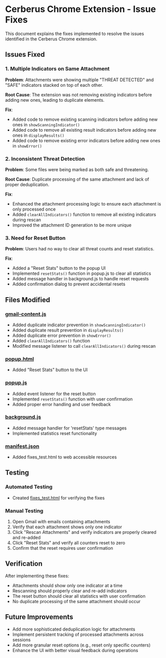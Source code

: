 # Cerberus Chrome Extension - Issue Fixes

This document explains the fixes implemented to resolve the issues identified in the Cerberus Chrome extension.

## Issues Fixed

### 1. Multiple Indicators on Same Attachment
**Problem**: Attachments were showing multiple "THREAT DETECTED" and "SAFE" indicators stacked on top of each other.

**Root Cause**: The extension was not removing existing indicators before adding new ones, leading to duplicate elements.

**Fix**: 
- Added code to remove existing scanning indicators before adding new ones in `showScanningIndicator()`
- Added code to remove all existing result indicators before adding new ones in `displayResults()`
- Added code to remove existing error indicators before adding new ones in `showError()`

### 2. Inconsistent Threat Detection
**Problem**: Some files were being marked as both safe and threatening.

**Root Cause**: Duplicate processing of the same attachment and lack of proper deduplication.

**Fix**:
- Enhanced the attachment processing logic to ensure each attachment is only processed once
- Added `clearAllIndicators()` function to remove all existing indicators during rescan
- Improved the attachment ID generation to be more unique

### 3. Need for Reset Button
**Problem**: Users had no way to clear all threat counts and reset statistics.

**Fix**:
- Added a "Reset Stats" button to the popup UI
- Implemented `resetStats()` function in popup.js to clear all statistics
- Added message handler in background.js to handle reset requests
- Added confirmation dialog to prevent accidental resets

## Files Modified

### [gmail-content.js](file:///c%3A/Users/TIWAR/Downloads/Cerberus-ai-cybershield-main/Cerberus-ai-cybershield-main/chrome_extension/gmail-content.js)
- Added duplicate indicator prevention in `showScanningIndicator()`
- Added duplicate result prevention in `displayResults()`
- Added duplicate error prevention in `showError()`
- Added `clearAllIndicators()` function
- Modified message listener to call `clearAllIndicators()` during rescan

### [popup.html](file:///c%3A/Users/TIWAR/Downloads/Cerberus-ai-cybershield-main/Cerberus-ai-cybershield-main/chrome_extension/popup.html)
- Added "Reset Stats" button to the UI

### [popup.js](file:///c%3A/Users/TIWAR/Downloads/Cerberus-ai-cybershield-main/Cerberus-ai-cybershield-main/chrome_extension/popup.js)
- Added event listener for the reset button
- Implemented `resetStats()` function with user confirmation
- Added proper error handling and user feedback

### [background.js](file:///c%3A/Users/TIWAR/Downloads/Cerberus-ai-cybershield-main/Cerberus-ai-cybershield-main/chrome_extension/background.js)
- Added message handler for 'resetStats' type messages
- Implemented statistics reset functionality

### [manifest.json](file:///c%3A/Users/TIWAR/Downloads/Cerberus-ai-cybershield-main/Cerberus-ai-cybershield-main/chrome_extension/manifest.json)
- Added fixes_test.html to web accessible resources

## Testing

### Automated Testing
- Created [fixes_test.html](file:///c%3A/Users/TIWAR/Downloads/Cerberus-ai-cybershield-main/Cerberus-ai-cybershield-main/chrome_extension/fixes_test.html) for verifying the fixes

### Manual Testing
1. Open Gmail with emails containing attachments
2. Verify that each attachment shows only one indicator
3. Click "Rescan Attachments" and verify indicators are properly cleared and re-added
4. Click "Reset Stats" and verify all counters reset to zero
5. Confirm that the reset requires user confirmation

## Verification

After implementing these fixes:
- Attachments should show only one indicator at a time
- Rescanning should properly clear and re-add indicators
- The reset button should clear all statistics with user confirmation
- No duplicate processing of the same attachment should occur

## Future Improvements

- Add more sophisticated deduplication logic for attachments
- Implement persistent tracking of processed attachments across sessions
- Add more granular reset options (e.g., reset only specific counters)
- Enhance the UI with better visual feedback during operations
